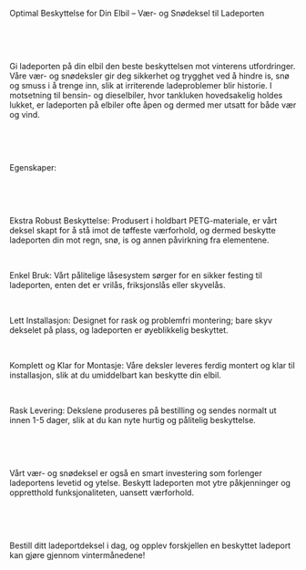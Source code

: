 <!-- Edit this file to change the product description -->

<p>Optimal Beskyttelse for Din Elbil – Vær- og Snødeksel til Ladeporten</p>
<p> </p>
<p> </p>
<p>Gi ladeporten på din elbil den beste beskyttelsen mot vinterens utfordringer. Våre vær- og snødeksler gir deg sikkerhet og trygghet ved å hindre is, snø og smuss i å trenge inn, slik at irriterende ladeproblemer blir historie. I motsetning til bensin- og dieselbiler, hvor tankluken hovedsakelig holdes lukket, er ladeporten på elbiler ofte åpen og dermed mer utsatt for både vær og vind.</p>
<p> </p>
<p> </p>
<p>Egenskaper:</p>
<p> </p>
<p> </p>
<p>Ekstra Robust Beskyttelse: Produsert i holdbart PETG-materiale, er vårt deksel skapt for å stå imot de tøffeste værforhold, og dermed beskytte ladeporten din mot regn, snø, is og annen påvirkning fra elementene.</p>
<p> </p>
<p>Enkel Bruk: Vårt pålitelige låsesystem sørger for en sikker festing til ladeporten, enten det er vrilås, friksjonslås eller skyvelås.</p>
<p> </p>
<p>Lett Installasjon: Designet for rask og problemfri montering; bare skyv dekselet på plass, og ladeporten er øyeblikkelig beskyttet.</p>
<p> </p>
<p>Komplett og Klar for Montasje: Våre deksler leveres ferdig montert og klar til installasjon, slik at du umiddelbart kan beskytte din elbil.</p>
<p> </p>
<p>Rask Levering: Dekslene produseres på bestilling og sendes normalt ut innen 1-5 dager, slik at du kan nyte hurtig og pålitelig beskyttelse.</p>
<p> </p>
<p> </p>
<p>Vårt vær- og snødeksel er også en smart investering som forlenger ladeportens levetid og ytelse. Beskytt ladeporten mot ytre påkjenninger og oppretthold funksjonaliteten, uansett værforhold.</p>
<p> </p>
<p> </p>
<p>Bestill ditt ladeportdeksel i dag, og opplev forskjellen en beskyttet ladeport kan gjøre gjennom vintermånedene!</p>